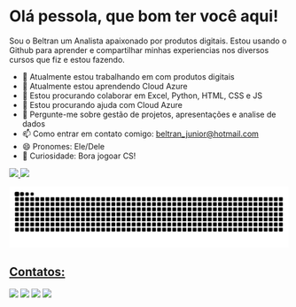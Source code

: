 # Olá pessola, que bom ter você aqui!
Sou o Beltran um Analista apaixonado por produtos digitais. Estou usando o Github para aprender e compartilhar minhas experiencias nos diversos cursos que fiz e estou fazendo.

- 🔭 Atualmente estou trabalhando em com produtos digitais
- 🌱 Atualmente estou aprendendo Cloud Azure
- :roller_coaster: Estou procurando colaborar em Excel, Python, HTML, CSS e JS
- 🤔 Estou procurando ajuda com Cloud Azure
- 💬 Pergunte-me sobre gestão de projetos, apresentações e analise de dados
- 📫 Como entrar em contato comigo: beltran_junior@hotmail.com
- 😄 Pronomes: Ele/Dele
- :gun: Curiosidade: Bora jogoar CS!

<div>
<a href="https://github.com/ofion87">
<img loading="lazy" height="180em" src="https://github-readme-stats.vercel.app/api/top-langs/?username=ofion87&layout=compact&langs_count=7&theme=dracula"/>
<img loading="lazy" height="180em" src="https://github-readme-stats.vercel.app/api?username=ofion87&show_icons=true&theme=dracula&include_all_commits=true&count_private=true"/>
</div>

![Snake animation](https://github.com/ofion87/ofion87/blob/output/github-contribution-grid-snake.svg)

## Contatos:

<div>
<a href="https://instagram.com/beltran_junior" target="_blank"><img loading="lazy" src="https://img.shields.io/badge/-Instagram-%23E4405F?style=for-the-badge&logo=instagram&logoColor=white" target="_blank"></a>
<a href="https://www.twitch.tv/beltran_junio" target="_blank"><img loading="lazy" src="https://img.shields.io/badge/Twitch-9146FF?style=for-the-badge&logo=twitch&logoColor=white" target="_blank"></a>
<a href = "mailto:beltran_junior@hotmail.com"><img loading="lazy" src="https://img.shields.io/badge/Gmail-D14836?style=for-the-badge&logo=gmail&logoColor=white" target="_blank"></a>
<a href="https://www.linkedin.com/in/jos%C3%A9-antonio-beltran-junior-65808a59/" target="_blank"><img loading="lazy" src="https://img.shields.io/badge/-LinkedIn-%230077B5?style=for-the-badge&logo=linkedin&logoColor=white" target="_blank"></a>   
</div>
